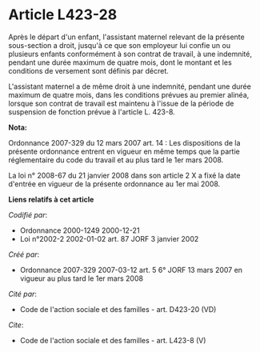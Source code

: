 # Article L423-28

Après le départ d'un enfant, l'assistant maternel relevant de la présente sous-section a droit, jusqu'à ce que son employeur
lui confie un ou plusieurs enfants conformément à son contrat de travail, à une indemnité, pendant une durée maximum de
quatre mois, dont le montant et les conditions de versement sont définis par décret. 

L'assistant maternel a de même droit à une indemnité, pendant une durée maximum de quatre mois, dans les conditions prévues
au premier alinéa, lorsque son contrat de travail est maintenu à l'issue de la période de suspension de fonction prévue à
l'article L. 423-8.

**Nota:**

Ordonnance 2007-329 du 12 mars 2007 art. 14 : Les dispositions de la présente ordonnance entrent en vigueur en même temps que
la partie réglementaire du code du travail et au plus tard le 1er mars 2008. 

La loi n° 2008-67 du 21 janvier 2008 dans son article 2 X a fixé la date d'entrée en vigueur de la présente ordonnance au 1er
mai 2008.

**Liens relatifs à cet article**

_Codifié par_:

  - Ordonnance 2000-1249 2000-12-21
  - Loi n°2002-2 2002-01-02 art. 87 JORF 3 janvier 2002

_Créé par_:

  - Ordonnance 2007-329 2007-03-12 art. 5 6° JORF 13 mars 2007 en vigueur au plus tard le 1er mars 2008

_Cité par_:

  - Code de l'action sociale et des familles - art. D423-20 (VD)

_Cite_:

  - Code de l'action sociale et des familles - art. L423-8 (V)
